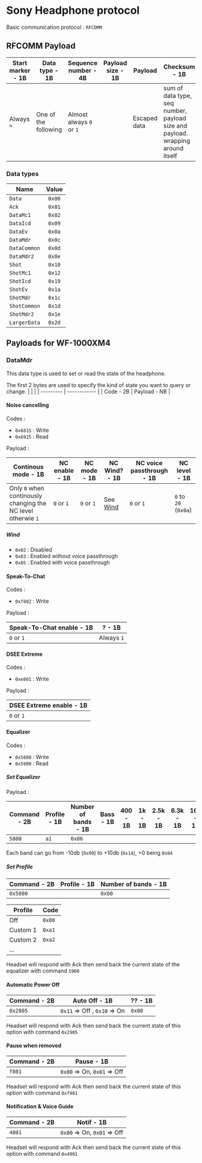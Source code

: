 # Sony Headphone protocol

Basic communication protocol : `RFCOMM`

## RFCOMM Payload

| Start marker - 1B | Data type - 1B       | Sequence number - 4B     | Payload size - 1B | Payload      | Checksum - 1B                                                                  | End marker - 1B |
| ----------------- | -------------------- | ------------------------ | ----------------- | ------------ | ------------------------------------------------------------------------------ | --------------- |
| Always `>`        | One of the following | Almost always `0` or `1` |                   | Escaped data | sum of data type, seq number, payload size and payload. wrapping around itself | Always `<`      |


### Data types

| Name         | Value  |
| ------------ | :----: |
| `Data`       | `0x00` |
| `Ack   `     | `0x01` |
| `DataMc1`    | `0x02` |
| `DataIcd`    | `0x09` |
| `DataEv`     | `0x0a` |
| `DataMdr`    | `0x0c` |
| `DataCommon` | `0x0d` |
| `DataMdr2`   | `0x0e` |
| `Shot`       | `0x10` |
| `ShotMc1`    | `0x12` |
| `ShotIcd`    | `0x19` |
| `ShotEv`     | `0x1a` |
| `ShotMdr`    | `0x1c` |
| `ShotCommon` | `0x1d` |
| `ShotMdr2`   | `0x1e` |
| `LargerData` | `0x2d` |

## Payloads for WF-1000XM4

### DataMdr

This data type is used to set or read the state of the headphone.

The first 2 bytes are used to specify the kind of state you want to query or change.
|           |              |
| --------- | ------------ |
| Code - 2B | Payload - NB |

#### Noise cancelling

Codes :
- `0x6815` : Write
- `0x6915` : Read

Payload :

| Continous mode - 1B                                           | NC enable - 1B | NC mode - 1B | NC Wind? - 1B         | NC voice passthrough - 1B | NC level - 1B        |
| ------------------------------------------------------------- | -------------- | ------------ | --------------------- | ------------------------- | -------------------- |
| Only  `0` when continously changing the NC level otherwie `1` | `0` or `1`     | `0` or `1`   | See [Wind](#####Wind) | `0` or `1`                | `0` to `20` (`0x0a`) |

##### Wind

- `0x02` : Disabled
- `0x03` : Enabled without voice passthrough
- `0x05` : Enabled with voice passthrough


#### Speak-To-Chat

Codes :

- `0xf802` : Write

Payload :

| Speak-To-Chat enable - 1B | ? - 1B     |
| ------------------------- | ---------- |
| `0` or `1`                | Always `1` |

#### DSEE Extreme 

Codes :
- `0xe801` : Write

Payload :

| DSEE Extreme enable - 1B |
| ------------------------ |
| `0` or `1`               |

#### Equalizer

Codes :

- `0x5800` : Write
- `0x5900` : Read

##### Set Equalizer


Payload :

| Command - 2B | Profile - 1B | Number of bands - 1B | Bass - 1B | 400 - 1B | 1k - 1B | 2.5k - 1B | 6.3k - 1B | 16k - 1B |
| ------------ | ------------ | -------------------- | --------- | -------- | ------- | --------- | --------- | -------- |
| `5800`       | `a1`         | `0x06`               |           |          |         |           |           |          |

Each band can go from -10db (`0x00`) to +10db (`0x14`), +0 being `0x04`

##### Set Profile

| Command - 2B | Profile - 1B | Number of bands - 1B |
| ------------ | ------------ | -------------------- |
| `0x5800`     |              | `0x00`               |

| Profile  | Code   |
| -------- | ------ |
| Off      | `0x00` |
| Custom 1 | `0xa1` |
| Custom 2 | `0xa2` |
| ...      |        |

Headset will respond with Ack then send back the current state of the equalizer with command `5900`

#### Automatic Power Off

| Command - 2B | Auto Off - 1B                | ?? - 1B |
| ------------ | ---------------------------- | ------- |
| `0x2805`     | `0x11` => Off , `0x10` => On | `0x00`  |


Headset will respond with Ack then send back the current state of this option with command `0x2905`

#### Pause when removed

| Command - 2B | Pause - 1B                  |
| ------------ | --------------------------- |
| `f801`       | `0x00` => On, `0x01` => Off |


Headset will respond with Ack then send back the current state of this option with command `0xf901`

#### Notification & Voice Guide

| Command - 2B | Notif - 1B                  |
| ------------ | --------------------------- |
| `4801`       | `0x00` => On, `0x01` => Off |


Headset will respond with Ack then send back the current state of this option with command `0x4901`